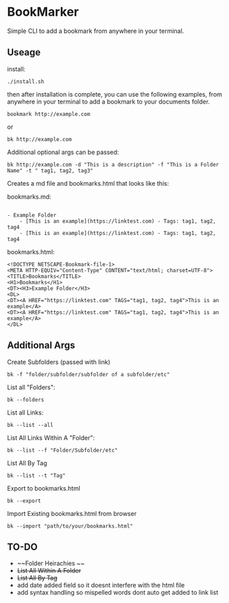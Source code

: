 # BookMarker

Simple CLI to add a bookmark from anywhere in your terminal. 

## Useage
install: 
```
./install.sh
```
then after installation is complete, you can use the following examples, from anywhere in your terminal to add a bookmark to your documents folder. 

```
bookmark http://example.com 
```
or
```
bk http://example.com 
```
Additional optional args can be passed: 
```
bk http://example.com -d "This is a description" -f "This is a Folder Name" -t " tag1, tag2, tag3"
```
Creates a md file and bookmarks.html that looks like this: 

bookmarks.md:
```

- Example Folder
	- [This is an example](https://linktest.com) - Tags: tag1, tag2, tag4
	- [This is an example](https://linktest.com) - Tags: tag1, tag2, tag4
```

bookmarks.html:

```
<!DOCTYPE NETSCAPE-Bookmark-file-1>
<META HTTP-EQUIV="Content-Type" CONTENT="text/html; charset=UTF-8">
<TITLE>Bookmarks</TITLE>
<H1>Bookmarks</H1>
<DT><H3>Example Folder</H3>
<DL>
<DT><A HREF="https://linktest.com" TAGS="tag1, tag2, tag4">This is an example</A>
<DT><A HREF="https://linktest.com" TAGS="tag1, tag2, tag4">This is an example</A>
</DL>

```


## Additional Args
Create Subfolders (passed with link)
```
bk -f "folder/subfolder/subfolder of a subfolder/etc"
```
List all "Folders":
```
bk --folders
```
List all Links: 
```
bk --list --all
```
List All Links Within A "Folder":
```
bk --list --f "Folder/Subfolder/etc"
```
List All By Tag
```
bk --list --t "Tag"
```
Export to bookmarks.html
```
bk --export
```
Import Existing bookmarks.html from browser
```
bk --import "path/to/your/bookmarks.html"
```





## TO-DO
- ~~Folder Heirachies ~~
- ~~List All Within A Folder~~
- ~~List All By Tag~~
- add date added field so it doesnt interfere with the html file
- add syntax handling so mispelled words dont auto get added to link list